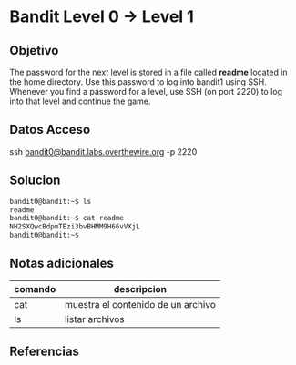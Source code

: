 # Bandit Level 0 -> Level 1

## Objetivo
The password for the next level is stored in a file called **readme** located in the home directory. Use this password to log into bandit1 using SSH. Whenever you find a password for a level, use SSH (on port 2220) to log into that level and continue the game.

## Datos Acceso
ssh bandit0@bandit.labs.overthewire.org -p 2220

## Solucion
```bash
bandit0@bandit:~$ ls
readme
bandit0@bandit:~$ cat readme
NH2SXQwcBdpmTEzi3bvBHMM9H66vVXjL
bandit0@bandit:~$
```

## Notas adicionales

 
 | comando | descripcion |
|---------|-------------|
| cat | muestra el contenido de un archivo |
| ls | listar archivos |



## Referencias